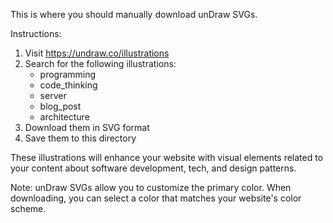 This is where you should manually download unDraw SVGs. 

Instructions:
1. Visit https://undraw.co/illustrations
2. Search for the following illustrations:
   - programming
   - code_thinking
   - server
   - blog_post
   - architecture
3. Download them in SVG format
4. Save them to this directory

These illustrations will enhance your website with visual elements related to your content about software development, tech, and design patterns.

Note: unDraw SVGs allow you to customize the primary color. When downloading, you can select a color that matches your website's color scheme.
